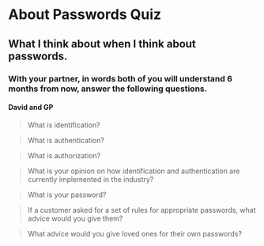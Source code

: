 # About Passwords Quiz
## What I think about when I think about passwords.

### With your partner, in words both of you will understand 6 months from now, answer the following questions.

#### David and GP

> What is identification?

<!-- Name/username/identifier for the user. -->

> What is authentication?

<!-- How the user proves that they are who they say they are. -->

> What is authorization?

<!-- When server checks for permissions. -->

> What is your opinion on how identification and authentication are currently implemented in the industry?

<!-- The guidelines need to be updated now that people are using computers to crack passwords instead of cracking them by hand -->

> What is your password?

<!-- password1 (this is actually my password)-->

> If a customer asked for a set of rules for appropriate passwords, what advice would you give them?

<!-- Make a sentence or passphrase. Don't worry about special characters unless you want them. -->

> What advice would you give loved ones for their own passwords?

<!-- Use a password manager -->

